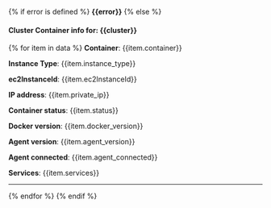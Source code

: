 {% if error is defined %}
**{{error}}**
{% else %}
#### Cluster Container info for: {{cluster}}
{% for item in data %}
**Container**: {{item.container}}

**Instance Type**: {{item.instance_type}}

**ec2InstanceId**: {{item.ec2InstanceId}}

**IP address**: {{item.private_ip}}

**Container status**: {{item.status}}

**Docker version**: {{item.docker_version}}

**Agent version**: {{item.agent_version}}

**Agent connected**: {{item.agent_connected}}

**Services**: {{item.services}}

  -----
{% endfor %}
{% endif %}
